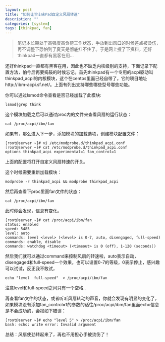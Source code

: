 ```yaml
---
layout: post
title: "如何让ThinkPad自定义风扇转速"
description: ""
categories: [system]
tags: [thinkpad, fan]
---
```


> 笔记本长期处于高强度高负荷工作状态，手放到出风口的时候差点被烫伤，再不调整下恐怕到了夏天是彻底扛不住了。于是网上搜了下资料，还好thinkpad一直都有黑客在用...


还好thinkpad一直都有黑客在用，因此也不缺乏内核级别的支持，下面记录下配置方法，怕今后再要捣鼓的时候忘记。首先thinkpad有一个专用的acpi驱动叫thinkpad_acpi的内核模块，这个在centos里面已经自带了，它的项目地址http://ibm-acpi.sf.net/。上面有列出支持哪些哪些型号哪些功能。

你可以通过lsmod命令查看是否已经加载了此模块:

`lsmod|grep think`

这个模块加载之后可以通过proc内的文件来查看风扇的运行状态：

`cat /proc/acpi/ibm/fan`

如果有，那么进入下一步，添加模块的加载选项，创建模块配置文件：

```
[root@server ~]# vi /etc/modprobe.d/thinkpad_acpi.conf
[root@server ~]# cat /etc/modprobe.d/thinkpad_acpi.conf
options thinkpad_acpi experimental=1 fan_control=1
```

上面的配置将打开自定义风扇转速的开关。

这个时候需要重新加载模块：

```
modprobe -r thinkpad_acpi && modprobe thinkpad_acpi
```

然后再查看下proc里面fan文件的状态：

```
cat /proc/acpi/ibm/fan
```

此时你会发现，信息有变化。

```
[root@server ~]# cat /proc/acpi/ibm/fan
status: enabled
speed: 5485
level: auto
commands: level <level> (<level> is 0-7, auto, disengaged, full-speed)
commands: enable, disable
commands: watchdog <timeout> (<timeout> is 0 (off), 1-120 (seconds))
```

然后我们就可以通过command来控制风扇的转速啦，auto表示自动，disengaged和full-speed一个效果，也可以设置0-7的等级，0表示停止，感兴趣可以试试，反正我不敢试，

```
echo "level  full-speed"  > /proc/acpi/ibm/fan
```
注意level和full-speed之间只有一个空格..

再查看fan文件的状态，或者听听风扇转动的声音，你就会发现有明显的变化了，如果模块没有添加fan_control=1的参数的话往/proc/acpi/ibm/fan里面echo信息是不会成功的，会报如下错误：

```
[root@server ~]# echo "level 5" > /proc/acpi/ibm/fan
bash: echo: write error: Invalid argument
```

总结：风扇使劲转起来了，再也不用担心手被烫伤了！
